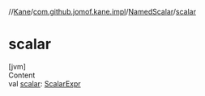 //[Kane](../../index.md)/[com.github.jomof.kane.impl](../index.md)/[NamedScalar](index.md)/[scalar](scalar.md)



# scalar  
[jvm]  
Content  
val [scalar](scalar.md): [ScalarExpr](../../com.github.jomof.kane/-scalar-expr/index.md)  



